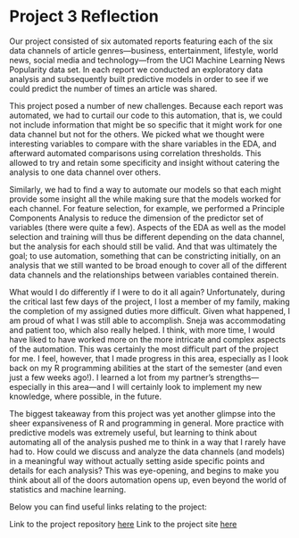 # Project 3 Reflection

Our project consisted of six automated reports featuring each of the six data channels of article genres—business, entertainment, lifestyle, world news, social media and technology—from the UCI Machine Learning News Popularity data set. In each report we conducted an exploratory data analysis and subsequently built predictive models in order to see if we could predict the number of times an article was shared.  

This project posed a number of new challenges. Because each report was automated, we had to curtail our code to this automation, that is, we could not include information that might be so specific that it might work for one data channel but not for the others. We picked what we thought were interesting variables to compare with the share variables in the EDA, and afterward automated comparisons using correlation thresholds. This allowed to try and retain some specificity and insight without catering the analysis to one data channel over others. 

Similarly, we had to find a way to automate our models so that each might provide some insight all the while making sure that the models worked for each channel. For feature selection, for example, we performed a Principle Components Analysis to reduce the dimension of the predictor set of variables (there were quite a few). Aspects of the EDA as well as the model selection and training will thus be different depending on the data channel, but the analysis for each should still be valid. And that was ultimately the goal; to use automation, something that can be constricting initially, on an analysis that we still wanted to be broad enough to cover all of the different data channels and the relationships between variables contained therein. 

What would I do differently if I were to do it all again? Unfortunately, during the critical last few days of the project, I lost a member of my family, making the completion of my assigned duties more difficult. Given what happened, I am proud of what I was still able to accomplish. Sneja was accommodating and patient too, which also really helped. I think, with more time, I would have liked to have worked more on the more intricate and complex aspects of the automation. This was certainly the most difficult part of the project for me. I feel, however, that I made progress in this area, especially as I look back on my R programming abilities at the start of the semester (and even just a few weeks ago!). I learned a lot from my partner’s strengths—especially in this area—and I will certainly look to implement my new knowledge, where possible, in the future. 

The biggest takeaway from this project was yet another glimpse into the sheer expansiveness of R and programming in general. More practice with predictive models was extremely useful, but learning to think about automating all of the analysis pushed me to think in a way that I rarely have had to. How could we discuss and analyze the data channels (and models) in a meaningful way without actually setting aside specific points and details for each analysis? This was eye-opening, and begins to make you think about all of the doors automation opens up, even beyond the world of statistics and machine learning. 

Below you can find useful links relating to the project: 

Link to the project repository [here](https://github.com/mcartron10/Stat558_Project3_CartronKaranjai)
Link to the project site [here](https://mcartron10.github.io/Stat558_Project3_CartronKaranjai/)
